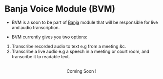 # Banja Voice Module (BVM)
- BVM is a soon to be part of [Banja](https://github.com/stevemats/BanjaTranscriber) module that will be responsible for live and audio transcription. 

- BVM currently gives you two options:
1. Transcribe recorded audio to text e.g from a meeting &c.
2. Transcribe a live audio e.g a speech in a meeting or court room, and transcribe it to readable text.


<center><br> Coming Soon !</br></center>